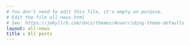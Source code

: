 ```yaml
---
# You don't need to edit this file, it's empty on purpose.
# Edit the file all-news.html 
# See: https://jekyllrb.com/docs/themes/#overriding-theme-defaults
layout: all-news
title : All posts
---
```


